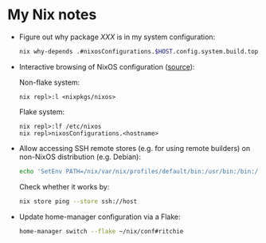 # My Nix notes

- Figure out why package _XXX_ is in my system configuration:

  ```sh
  nix why-depends .#nixosConfigurations.$HOST.config.system.build.toplevel .#nixosConfigurations.$HOST.pkgs.XXX
  ```

- Interactive browsing of NixOS configuration
  ([source](https://www.reddit.com/r/NixOS/comments/u6fl8j/comment/i57wc0d/)):

  Non-flake system:

      nix repl>:l <nixpkgs/nixos>

  Flake system:

      nix repl>:lf /etc/nixos
      nix repl>nixosConfigurations.<hostname>

- Allow accessing SSH remote stores (e.g. for using remote builders)
  on non-NixOS distribution (e.g. Debian):

  ```sh
  echo 'SetEnv PATH=/nix/var/nix/profiles/default/bin:/usr/bin:/bin:/usr/sbin:/sbin' > /etc/ssh/sshd_config.d/nix-path.conf
  ```

  Check whether it works by:

  ```sh
  nix store ping --store ssh://host
  ```

- Update home-manager configuration via a Flake:

  ```sh
  home-manager switch --flake ~/nix/conf#ritchie
  ```
